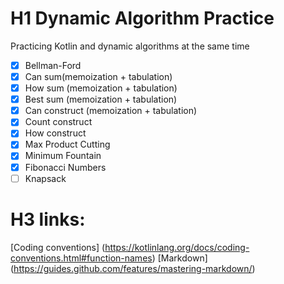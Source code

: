# H1 Dynamic Algorithm Practice
Practicing Kotlin and dynamic algorithms at the same time

- [x] Bellman-Ford
- [x] Can sum(memoization + tabulation)
- [x] How sum (memoization + tabulation)
- [x] Best sum (memoization + tabulation)
- [x] Can construct (memoization + tabulation)
- [x] Count construct
- [x] How construct
- [x] Max Product Cutting
- [x] Minimum Fountain
- [x] Fibonacci Numbers
- [ ] Knapsack

# H3 links:
[Coding conventions] (https://kotlinlang.org/docs/coding-conventions.html#function-names)
[Markdown] (https://guides.github.com/features/mastering-markdown/)
